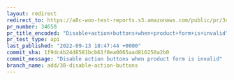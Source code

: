 ```yaml
---
layout: redirect
redirect_to: https://a8c-woo-test-reports.s3.amazonaws.com/public/pr/34658/api/index.html
pr_number: 34658
pr_title_encoded: "Disable+action+buttons+when+product+form+is+invalid"
pr_test_type: api
last_published: "2022-09-13 18:47:44 +0000"
commit_sha: 1f9dc4b24d8581bcb61f0ea0065aad816250a2b0
commit_message: "Disable action buttons when product form is invalid"
branch_name: add/38-disable-action-buttons
---
```

